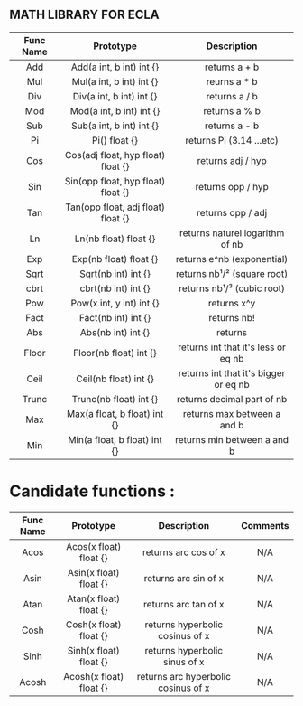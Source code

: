 ## MATH LIBRARY FOR ECLA

 Func Name  |                  Prototype              |     Description                       |
:----------:|:---------------------------------------:|:-------------------------------------:|
 Add        |  Add(a int, b int) int {}               |  returns a + b                        |
 Mul        |  Mul(a int, b int) int {}               |  reurns a * b                         |
 Div        |  Div(a int, b int) int {}               |  returns a / b                        |
 Mod        |  Mod(a int, b int) int {}               |  returns a % b                        |
 Sub        |  Sub(a int, b int) int {}               |  returns a - b                        |
 Pi         |  Pi() float {}                          |  returns Pi      (3.14     ...etc)    |
 Cos        |  Cos(adj float, hyp float) float {}     |  returns adj / hyp                    |
 Sin        |  Sin(opp float, hyp float) float {}     |  returns opp / hyp                    |
 Tan        |  Tan(opp float, adj float) float {}     |  returns opp / adj                    |
 Ln         |  Ln(nb float) float {}                  |  returns naturel logarithm of nb      |
 Exp        |  Exp(nb float) float {}                 |  returns e^nb    (exponential)        |
 Sqrt       |  Sqrt(nb int) int {}                    |  returns nb¹/²  (square root)         |
 cbrt       |  cbrt(nb int) int {}                    |  returns nb¹/³  (cubic root)          |
 Pow        |  Pow(x int, y int) int {}               |  returns x^y                          |
 Fact       |  Fact(nb int) int {}                    |  returns nb!                          |
 Abs        |  Abs(nb int) int {}                     |  returns |ab|                         |
 Floor      |  Floor(nb float) int {}                 | returns int that it's less or eq nb   |
 Ceil       |  Ceil(nb float) int {}                  | returns int that it's bigger or eq nb |
 Trunc      |  Trunc(nb float) int {}                 | returns decimal part of nb            |
 Max        |  Max(a float, b float) int {}           | returns max between a and b           |
 Min        |  Min(a float, b float) int {}           | returns min between a and b           |



# Candidate functions :


Func Name   |                 Prototype               |      Description                      |              Comments                          |
:----------:|:---------------------------------------:|:-------------------------------------:|:----------------------------------------------:|
Acos        |  Acos(x float) float {}                 | returns arc cos of x                  |      N/A                                       |
Asin        |  Asin(x float) float {}                 | returns arc sin of x                  |      N/A                                       |
Atan        |  Atan(x float) float {}                 | returns arc tan of x                  |      N/A                                       |
Cosh        |  Cosh(x float) float {}                 | returns hyperbolic cosinus of x       |      N/A                                       |
Sinh        |  Sinh(x float) float {}                 | returns hyperbolic sinus of x         |      N/A                                       |Tanh        |  Tanh(x float) float {}                 | returns hyperbolic tangent of x       |      N/A                                       |
Acosh       |  Acosh(x float) float {}                | returns arc hyperbolic cosinus of x   |      N/A                                       |Asinh       |  Asinh(x float) float {}                | returns arc hyperbolic sinus of x     |      N/A                                       |Atanh       |  Atanh(x float) float {}                | returns arc hyperbolic tangent of x   |      N/A                                       |:---------------------------------------------------------------------------------------------------------------------------------------------:|
